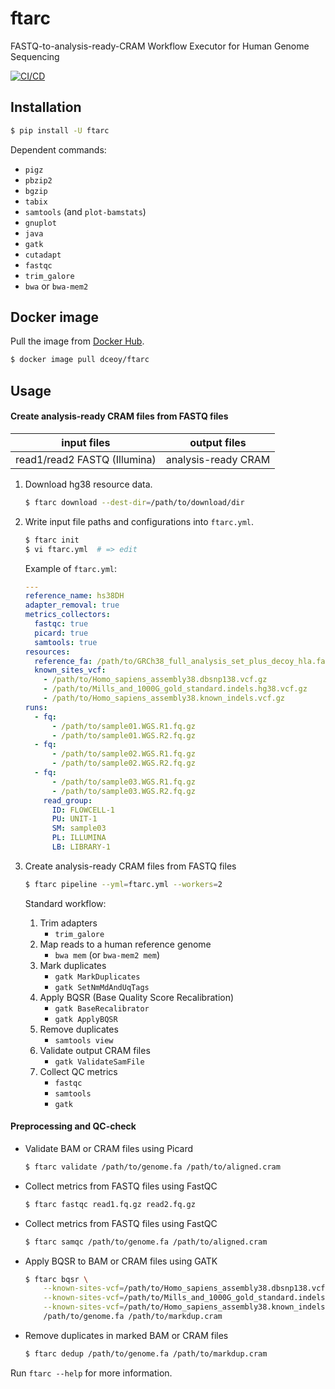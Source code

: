 ftarc
=====

FASTQ-to-analysis-ready-CRAM Workflow Executor for Human Genome Sequencing

[![CI/CD](https://github.com/dceoy/ftarc/actions/workflows/ci.yml/badge.svg)](https://github.com/dceoy/ftarc/actions/workflows/ci.yml)

Installation
------------

```sh
$ pip install -U ftarc
```

Dependent commands:

- `pigz`
- `pbzip2`
- `bgzip`
- `tabix`
- `samtools` (and `plot-bamstats`)
- `gnuplot`
- `java`
- `gatk`
- `cutadapt`
- `fastqc`
- `trim_galore`
- `bwa` or `bwa-mem2`

Docker image
------------

Pull the image from [Docker Hub](https://hub.docker.com/r/dceoy/ftarc/).

```sh
$ docker image pull dceoy/ftarc
```

Usage
-----

#### Create analysis-ready CRAM files from FASTQ files

| input files                   | output files        |
|:-----------------------------:|:-------------------:|
| read1/read2 FASTQ (Illumina)  | analysis-ready CRAM |

1.  Download hg38 resource data.

    ```sh
    $ ftarc download --dest-dir=/path/to/download/dir
    ```

2.  Write input file paths and configurations into `ftarc.yml`.

    ```sh
    $ ftarc init
    $ vi ftarc.yml  # => edit
    ```

    Example of `ftarc.yml`:

    ```yaml
    ---
    reference_name: hs38DH
    adapter_removal: true
    metrics_collectors:
      fastqc: true
      picard: true
      samtools: true
    resources:
      reference_fa: /path/to/GRCh38_full_analysis_set_plus_decoy_hla.fa
      known_sites_vcf:
        - /path/to/Homo_sapiens_assembly38.dbsnp138.vcf.gz
        - /path/to/Mills_and_1000G_gold_standard.indels.hg38.vcf.gz
        - /path/to/Homo_sapiens_assembly38.known_indels.vcf.gz
    runs:
      - fq:
          - /path/to/sample01.WGS.R1.fq.gz
          - /path/to/sample01.WGS.R2.fq.gz
      - fq:
          - /path/to/sample02.WGS.R1.fq.gz
          - /path/to/sample02.WGS.R2.fq.gz
      - fq:
          - /path/to/sample03.WGS.R1.fq.gz
          - /path/to/sample03.WGS.R2.fq.gz
        read_group:
          ID: FLOWCELL-1
          PU: UNIT-1
          SM: sample03
          PL: ILLUMINA
          LB: LIBRARY-1
    ```

3.  Create analysis-ready CRAM files from FASTQ files

    ```sh
    $ ftarc pipeline --yml=ftarc.yml --workers=2
    ```

    Standard workflow:
    1.  Trim adapters
        - `trim_galore`
    2.  Map reads to a human reference genome
        - `bwa mem` (or `bwa-mem2 mem`)
    3.  Mark duplicates
        - `gatk MarkDuplicates`
        - `gatk SetNmMdAndUqTags`
    4.  Apply BQSR (Base Quality Score Recalibration)
        - `gatk BaseRecalibrator`
        - `gatk ApplyBQSR`
    5.  Remove duplicates
        - `samtools view`
    6.  Validate output CRAM files
        - `gatk ValidateSamFile`
    7.  Collect QC metrics
        - `fastqc`
        - `samtools`
        - `gatk`

#### Preprocessing and QC-check

- Validate BAM or CRAM files using Picard

  ```sh
  $ ftarc validate /path/to/genome.fa /path/to/aligned.cram
  ```

- Collect metrics from FASTQ files using FastQC

  ```sh
  $ ftarc fastqc read1.fq.gz read2.fq.gz
  ```

- Collect metrics from FASTQ files using FastQC

  ```sh
  $ ftarc samqc /path/to/genome.fa /path/to/aligned.cram
  ```

- Apply BQSR to BAM or CRAM files using GATK

  ```sh
  $ ftarc bqsr \
      --known-sites-vcf=/path/to/Homo_sapiens_assembly38.dbsnp138.vcf.gz \
      --known-sites-vcf=/path/to/Mills_and_1000G_gold_standard.indels.hg38.vcf.gz \
      --known-sites-vcf=/path/to/Homo_sapiens_assembly38.known_indels.vcf.gz \
      /path/to/genome.fa /path/to/markdup.cram
  ```

- Remove duplicates in marked BAM or CRAM files

  ```sh
  $ ftarc dedup /path/to/genome.fa /path/to/markdup.cram
  ```

Run `ftarc --help` for more information.
